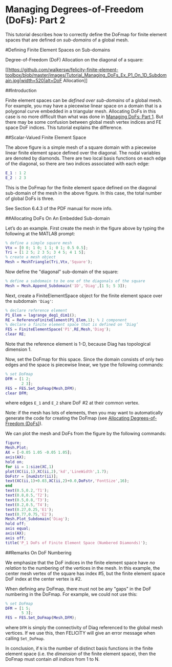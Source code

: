 Managing Degrees-of-Freedom (DoFs): Part 2
==========================================

This tutorial describes how to correctly define the DoFmap for finite element spaces that are defined on *sub-domains* of a global mesh.

#Defining Finite Element Spaces on Sub-domains

Degree-of-Freedom (DoF) Allocation on the diagonal of a square:

[[https://github.com/walkersw/felicity-finite-element-toolbox/blob/master/images/Tutorial_Managing_DoFs_Ex_P1_On_1D_Subdomain.jpg|width=520|alt=DoF Allocation]]

##Introduction

Finite element spaces can be *defined over sub-domains* of a global mesh.  For example, you may have a piecewise linear space on a domain that is a polygonal curve embedded in a triangular mesh.  Allocating DoFs in this case is no more difficult than what was done in [Managing DoFs: Part 1](../wiki/Managing_DoFs_1).  But there may be some confusion between global mesh vertex indices and FE space DoF indices.  This tutorial explains the difference.

##Scalar-Valued Finite Element Space

The above figure is a simple mesh of a square domain with a piecewise linear finite element space defined over the diagonal.  The nodal variables are denoted by diamonds.  There are two local basis functions on each edge of the diagonal, so there are two indices associated with each edge:
```matlab
E_1 : 1 2
E_2 : 2 3
```
This is the DoFmap for the finite element space defined on the diagonal sub-domain of the mesh in the above figure.  In this case, the total number of global DoFs is three.

See Section 6.4.3 of the PDF manual for more info.

##Allocating DoFs On An Embedded Sub-domain

Let’s do an example. First create the mesh in the figure above by typing the following at the MATLAB prompt:
```matlab
% define a simple square mesh
Vtx = [0 0; 1 0; 1 1; 0 1; 0.5 0.5];
Tri = [1 2 5; 2 3 5; 3 4 5; 4 1 5];
% create a mesh object
Mesh = MeshTriangle(Tri,Vtx,'Square');
```

Now define the "diagonal" sub-domain of the square:
```matlab
% define a subdomain to be one of the diagonals of the square
Mesh = Mesh.Append_Subdomain('1D','Diag',[1 5; 5 3]);
```

Next, create a FiniteElementSpace object for the finite element space over the subdomain `'Diag'`:
```matlab
% declare reference element
P1_Elem = lagrange_deg1_dim1();
RE = ReferenceFiniteElement(P1_Elem,1); % 1 component
% declare a finite element space that is defined on ’Diag’
FES = FiniteElementSpace('P1',RE,Mesh,'Diag');
clear RE;
```
Note that the reference element is 1-D, because Diag has topological dimension 1.

Now, set the DoFmap for this space. Since the domain consists of only two edges and the space is piecewise linear, we type the following commands:
```matlab
% set DoFmap
DFM = [1 2;
       2 3];
FES = FES.Set_DoFmap(Mesh,DFM);
clear DFM;
```
where edges `E_1` and `E_2` share DoF #2 at their common vertex.

Note: if the mesh has lots of elements, then you may want to automatically generate the code for creating the DoFmap (see [Allocating Degrees-of-Freedom (DoFs)](../wiki/Allocate_DoFs_1)).

We can plot the mesh and DoFs from the figure by the following commands:
```matlab
figure;
Mesh.Plot;
AX = [-0.05 1.05 -0.05 1.05];
axis(AX);
hold on;
for ii = 1:size(XC,1)
plot(XC(ii,1),XC(ii,2),'kd','LineWidth',1.7);
DoFstr = [num2str(ii)];
text(XC(ii,1)+0.03,XC(ii,2)+0.0,DoFstr,'FontSize',16);
end
text(0.5,0.2,'T1');
text(0.8,0.5,'T2');
text(0.5,0.8,'T3');
text(0.2,0.5,'T4');
text(0.27,0.25,'E1');
text(0.77,0.75,'E2');
Mesh.Plot_Subdomain('Diag');
hold off;
axis equal;
axis(AX);
axis off;
title('P_1 DoFs of Finite Element Space (Numbered Diamonds)');
```

##Remarks On DoF Numbering

We emphasize that the DoF indices in the finite element space have *no relation* to the numbering of the vertices in the mesh. In this example, the center mesh vertex of the square has index #5, but the finite element space DoF index at the center vertex is #2.

When defining any DoFmap, there must not be any "gaps" in the DoF numbering in the DoFmap.  For example, we could not use this:
```matlab
% set DoFmap
DFM = [1 5;
       5 3];
FES = FES.Set_DoFmap(Mesh,DFM);
```
where `DFM` is simply the connectivity of Diag referenced to the global mesh vertices.  If we use this, then FELICITY will give an error message when calling `Set_DoFmap`.

In conclusion, if `N` is the number of distinct basis functions in the finite element space (i.e. the _dimension_ of the finite element space), then the DoFmap must contain *all indices* from 1 to N.